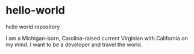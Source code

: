 # hello-world
hello world repository

I am a Michigan-born, Carolina-raised current Virginian with California on my mind. I want to be a developer and travel the world.
